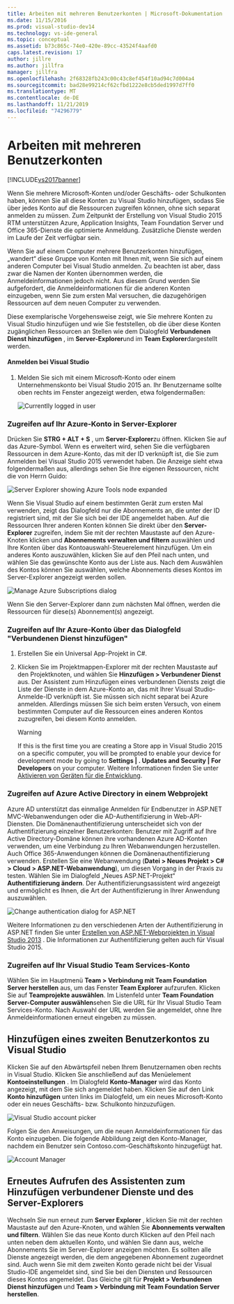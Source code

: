 ```yaml
---
title: Arbeiten mit mehreren Benutzerkonten | Microsoft-Dokumentation
ms.date: 11/15/2016
ms.prod: visual-studio-dev14
ms.technology: vs-ide-general
ms.topic: conceptual
ms.assetid: b73c865c-74e0-420e-89cc-43524f4aafd0
caps.latest.revision: 17
author: jillre
ms.author: jillfra
manager: jillfra
ms.openlocfilehash: 2f68328fb243c00c43c8ef454f10ad94c7d004a4
ms.sourcegitcommit: bad28e99214cf62cfbd1222e8cb5ded1997d7ff0
ms.translationtype: MT
ms.contentlocale: de-DE
ms.lasthandoff: 11/21/2019
ms.locfileid: "74296779"
---
```

# <a name="work-with-multiple-user-accounts"></a>Arbeiten mit mehreren Benutzerkonten
[!INCLUDE[vs2017banner](../includes/vs2017banner.md)]

Wenn Sie mehrere Microsoft-Konten und/oder Geschäfts- oder Schulkonten haben, können Sie all diese Konten zu Visual Studio hinzufügen, sodass Sie über jedes Konto auf die Ressourcen zugreifen können, ohne sich separat anmelden zu müssen. Zum Zeitpunkt der Erstellung von Visual Studio 2015 RTM unterstützen Azure, Application Insights, Team Foundation Server und Office 365-Dienste die optimierte Anmeldung. Zusätzliche Dienste werden im Laufe der Zeit verfügbar sein.

 Wenn Sie auf einem Computer mehrere Benutzerkonten hinzufügen, „wandert“ diese Gruppe von Konten mit Ihnen mit, wenn Sie sich auf einem anderen Computer bei Visual Studio anmelden. Zu beachten ist aber, dass zwar die Namen der Konten übernommen werden, die Anmeldeinformationen jedoch nicht. Aus diesem Grund werden Sie aufgefordert, die Anmeldeinformationen für die anderen Konten einzugeben, wenn Sie zum ersten Mal versuchen, die dazugehörigen Ressourcen auf dem neuen Computer zu verwenden.

 Diese exemplarische Vorgehensweise zeigt, wie Sie mehrere Konten zu Visual Studio hinzufügen und wie Sie feststellen, ob die über diese Konten zugänglichen Ressourcen an Stellen wie dem Dialogfeld **Verbundenen Dienst hinzufügen** , im **Server-Explorer**und im **Team Explorer**dargestellt werden.

#### <a name="sign-in-to-visual-studio"></a>Anmelden bei Visual Studio

1. Melden Sie sich mit einem Microsoft-Konto oder einem Unternehmenskonto bei Visual Studio 2015 an. Ihr Benutzername sollte oben rechts im Fenster angezeigt werden, etwa folgendermaßen:

     ![Currentlly logged in user](../ide/media/vs2015-username.png "VS2015_UserName")

### <a name="access-your-azure-account-in-server-explorer"></a>Zugreifen auf Ihr Azure-Konto in Server-Explorer
 Drücken Sie **STRG + ALT + S** , um **Server-Explorer**zu öffnen. Klicken Sie auf das Azure-Symbol. Wenn es erweitert wird, sehen Sie die verfügbaren Ressourcen in dem Azure-Konto, das mit der ID verknüpft ist, die Sie zum Anmelden bei Visual Studio 2015 verwendet haben. Die Anzeige sieht etwa folgendermaßen aus, allerdings sehen Sie Ihre eigenen Ressourcen, nicht die von Herrn Guido:

 ![Server Explorer showing Azure Tools node expanded](../ide/media/vs2015-serverexplorer.png "VS2015_ServerExplorer")

 Wenn Sie Visual Studio auf einem bestimmten Gerät zum ersten Mal verwenden, zeigt das Dialogfeld nur die Abonnements an, die unter der ID registriert sind, mit der Sie sich bei der IDE angemeldet haben. Auf die Ressourcen Ihrer anderen Konten können Sie direkt über den **Server-Explorer** zugreifen, indem Sie mit der rechten Maustaste auf den Azure-Knoten klicken und **Abonnements verwalten und filtern** auswählen und Ihre Konten über das Kontoauswahl-Steuerelement hinzufügen. Um ein anderes Konto auszuwählen, klicken Sie auf den Pfeil nach unten, und wählen Sie das gewünschte Konto aus der Liste aus. Nach dem Auswählen des Kontos können Sie auswählen, welche Abonnements dieses Kontos im Server-Explorer angezeigt werden sollen.

 ![Manage Azure Subscriptions dialog](../ide/media/vs2015-manage-subs.png "vs2015_manage_subs")

 Wenn Sie den Server-Explorer dann zum nächsten Mal öffnen, werden die Ressourcen für diese(s) Abonnement(s) angezeigt.

### <a name="access-your-azure-account-via-add-connected-service-dialog"></a>Zugreifen auf Ihr Azure-Konto über das Dialogfeld "Verbundenen Dienst hinzufügen"

1. Erstellen Sie ein Universal App-Projekt in C#.

2. Klicken Sie im Projektmappen-Explorer mit der rechten Maustaste auf den Projektknoten, und wählen Sie **Hinzufügen > Verbundener Dienst** aus. Der Assistent zum Hinzufügen eines verbundenen Diensts zeigt die Liste der Dienste in dem Azure-Konto an, das mit Ihrer Visual Studio-Anmelde-ID verknüpft ist. Sie müssen sich nicht separat bei Azure anmelden. Allerdings müssen Sie sich beim ersten Versuch, von einem bestimmten Computer auf die Ressourcen eines anderen Kontos zuzugreifen, bei diesem Konto anmelden.

    > [!WARNING]
    > If this is the first time you are creating a Store app in Visual Studio 2015 on a specific computer, you will be prompted to enable your device for development mode by going to **Settings &#124; . Updates and Security &#124; For Developers** on your computer. Weitere Informationen finden Sie unter [Aktivieren von Geräten für die Entwicklung](https://msdn.microsoft.com/library/windows/apps/dn706236.aspx).

### <a name="access_azure"></a> Zugreifen auf Azure Active Directory in einem Webprojekt
 Azure AD unterstützt das einmalige Anmelden für Endbenutzer in ASP.NET MVC-Webanwendungen oder die AD-Authentifizierung in Web-API-Diensten. Die Domänenauthentifizierung unterscheidet sich von der Authentifizierung einzelner Benutzerkonten: Benutzer mit Zugriff auf Ihre Active Directory-Domäne können ihre vorhandenen Azure AD-Konten verwenden, um eine Verbindung zu Ihren Webanwendungen herzustellen. Auch Office 365-Anwendungen können die Domänenauthentifizierung verwenden. Erstellen Sie eine Webanwendung (**Datei > Neues Projekt > C# > Cloud > ASP.NET-Webanwendung**), um diesen Vorgang in der Praxis zu testen. Wählen Sie im Dialogfeld „Neues ASP.NET-Projekt“ **Authentifizierung ändern**. Der Authentifizierungsassistent wird angezeigt und ermöglicht es Ihnen, die Art der Authentifizierung in Ihrer Anwendung auszuwählen.

 ![Change authentication dialog for ASP.NET](../ide/media/vs2015-change-authentication.png "VS2015_change_authentication")

 Weitere Informationen zu den verschiedenen Arten der Authentifizierung in ASP.NET finden Sie unter [Erstellen von ASP.NET-Webprojekten in Visual Studio 2013](https://docs.microsoft.com/aspnet/visual-studio/overview/2013/creating-web-projects-in-visual-studio#orgauth) . Die Informationen zur Authentifizierung gelten auch für Visual Studio 2015.

### <a name="access-your-visual-studio-team-services-account"></a>Zugreifen auf Ihr Visual Studio Team Services-Konto
 Wählen Sie im Hauptmenü **Team > Verbindung mit Team Foundation Server herstellen** aus, um das Fenster **Team Explorer** aufzurufen. Klicken Sie auf **Teamprojekte auswählen**. Im Listenfeld unter **Team Foundation Server-Computer auswählen**sehen Sie die URL für Ihr Visual Studio Team Services-Konto. Nach Auswahl der URL werden Sie angemeldet, ohne Ihre Anmeldeinformationen erneut eingeben zu müssen.

## <a name="add-a-second-user-account-to-visual-studio"></a>Hinzufügen eines zweiten Benutzerkontos zu Visual Studio
 Klicken Sie auf den Abwärtspfeil neben Ihrem Benutzernamen oben rechts in Visual Studio. Klicken Sie anschließend auf das Menüelement **Kontoeinstellungen** . Im Dialogfeld **Konto-Manager** wird das Konto angezeigt, mit dem Sie sich angemeldet haben. Klicken Sie auf den Link **Konto hinzufügen** unten links im Dialogfeld, um ein neues Microsoft-Konto oder ein neues Geschäfts- bzw. Schulkonto hinzuzufügen.

 ![Visual Studio account picker](../ide/media/vs2015-acct-picker.png "VS2015_acct_picker")

 Folgen Sie den Anweisungen, um die neuen Anmeldeinformationen für das Konto einzugeben. Die folgende Abbildung zeigt den Konto-Manager, nachdem ein Benutzer sein Contoso.com-Geschäftskonto hinzugefügt hat.

 ![Account Manager](../ide/media/vs2015-accountmanager.gif "VS2015_AccountManager")

## <a name="revisit-the-add-connected-services-wizard-and-server-explorer"></a>Erneutes Aufrufen des Assistenten zum Hinzufügen verbundener Dienste und des Server-Explorers
 Wechseln Sie nun erneut zum **Server Explorer** , klicken Sie mit der rechten Maustaste auf den Azure-Knoten, und wählen Sie **Abonnements verwalten und filtern**. Wählen Sie das neue Konto durch Klicken auf den Pfeil nach unten neben dem aktuellen Konto, und wählen Sie dann aus, welche Abonnements Sie im Server-Explorer anzeigen möchten. Es sollten alle Dienste angezeigt werden, die dem angegebenen Abonnement zugeordnet sind. Auch wenn Sie mit dem zweiten Konto gerade nicht bei der Visual Studio-IDE angemeldet sind, sind Sie bei den Diensten und Ressourcen dieses Kontos angemeldet. Das Gleiche gilt für **Projekt > Verbundenen Dienst hinzufügen** und **Team > Verbindung mit Team Foundation Server herstellen**.
